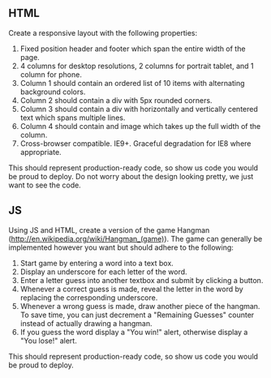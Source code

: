 ## HTML

Create a responsive layout with the following properties:

1. Fixed position header and footer which span the entire width of the page.
2. 4 columns for desktop resolutions, 2 columns for portrait tablet, and 1 column for phone.
3. Column 1 should contain an ordered list of 10 items with alternating background colors.
4. Column 2 should contain a div with 5px rounded corners.
5. Column 3 should contain a div with horizontally and vertically centered text which spans multiple lines.
6. Column 4 should contain and image which takes up the full width of the column.
7. Cross-browser compatible.  IE9+.  Graceful degradation for IE8 where appropriate.

This should represent production-ready code, so show us code you would be proud to deploy.
Do not worry about the design looking pretty, we just want to see the code.

## JS

Using JS and HTML, create a version of the game Hangman (http://en.wikipedia.org/wiki/Hangman_(game)).
The game can generally be implemented however you want but should adhere to the following:

1. Start game by entering a word into a text box.
2. Display an underscore for each letter of the word.
3. Enter a letter guess into another textbox and submit by clicking a button.
4. Whenever a correct guess is made, reveal the letter in the word by replacing the corresponding underscore.
5. Whenever a wrong guess is made, draw another piece of the hangman.  To save time, you can just decrement a "Remaining Guesses" counter instead of actually drawing a hangman.
6. If you guess the word display a "You win!" alert, otherwise display a "You lose!" alert.

This should represent production-ready code, so show us code you would be proud to deploy.

